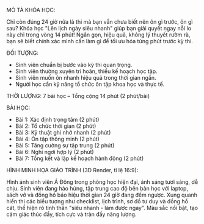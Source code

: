 MÔ TẢ KHÓA HỌC:

Chỉ còn đúng 24 giờ nữa là thi mà bạn vẫn chưa biết nên ôn gì trước, ôn gì sau? Khóa học "Lên lịch ngày siêu nhanh" giúp bạn giải quyết ngay nỗi lo này chỉ trong vòng 14 phút! Ngắn gọn, hiệu quả, không lý thuyết rườm rà, bạn sẽ biết chính xác mình cần làm gì để tối ưu hóa từng phút trước kỳ thi.

ĐỐI TƯỢNG:

- Sinh viên chuẩn bị bước vào kỳ thi quan trọng.
- Sinh viên thường xuyên trì hoãn, thiếu kế hoạch học tập.
- Sinh viên muốn ôn nhanh hiệu quả trong thời gian ngắn.
- Người học cần kỹ năng tổ chức ôn tập khoa học và thực tế.

THỜI LƯỢNG: 7 bài học – Tổng cộng 14 phút (2 phút/bài)

BÀI HỌC:

- Bài 1: Xác định trọng tâm (2 phút)
- Bài 2: Tổ chức thời gian (2 phút)
- Bài 3: Kỹ thuật ghi nhớ nhanh (2 phút)
- Bài 4: Ôn tập thông minh (2 phút)
- Bài 5: Tăng cường sự tập trung (2 phút)
- Bài 6: Nghỉ ngơi hợp lý (2 phút)
- Bài 7: Tổng kết và lập kế hoạch hành động (2 phút)

HÌNH MINH HỌA GIÁO TRÌNH (3D Render, tỉ lệ 16:9):

Hình ảnh sinh viên Á Đông trong phòng học hiện đại, ánh sáng tươi sáng, dễ chịu. Sinh viên đang hào hứng, tập trung cao độ bên bàn học với laptop, sách vở và đồng hồ báo hiệu thời gian 24 giờ đang đếm ngược. Xung quanh hiển thị các biểu tượng như checklist, lịch trình, sơ đồ tư duy và đồng hồ cát, thể hiện rõ tinh thần "siêu nhanh - làm được ngay". Màu sắc nổi bật, tạo cảm giác thúc đẩy, tích cực và tràn đầy năng lượng.